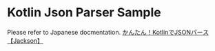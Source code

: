 # Kotlin Json Parser Sample
Please refer to Japanese docmentation.
[かんたん！KotlinでJSONパース【Jackson】](https://qiita.com/gumimin/items/a0ab4be8aea8930b5619)
